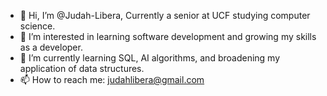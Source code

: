 - 👋 Hi, I’m @Judah-Libera, Currently a senior at UCF studying computer science.
- 👀 I’m interested in learning software development and growing my skills as a developer.
- 🌱 I’m currently learning SQL, AI algorithms, and broadening my application of data structures.
- 📫 How to reach me: judahlibera@gmail.com

<!---
Judah-Libera/Judah-Libera is a ✨ special ✨ repository because its `README.md` (this file) appears on your GitHub profile.
You can click the Preview link to take a look at your changes.
--->
